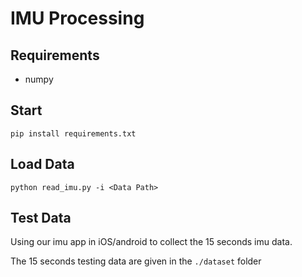 # IMU Processing

## Requirements

- numpy

## Start
```
pip install requirements.txt
```

## Load Data

```
python read_imu.py -i <Data Path>
```

## Test Data

Using our imu app in iOS/android to collect the 15 seconds imu data.

The 15 seconds testing data are given in the ```./dataset``` folder